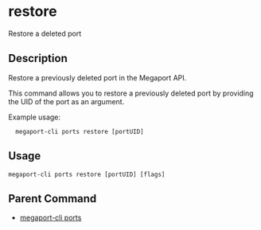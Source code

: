 # restore

Restore a deleted port

## Description

Restore a previously deleted port in the Megaport API.

This command allows you to restore a previously deleted port by providing the UID of the port as an argument.

Example usage:

```
  megaport-cli ports restore [portUID]

```



## Usage

```
megaport-cli ports restore [portUID] [flags]
```



## Parent Command

* [megaport-cli ports](megaport-cli_ports.md)







